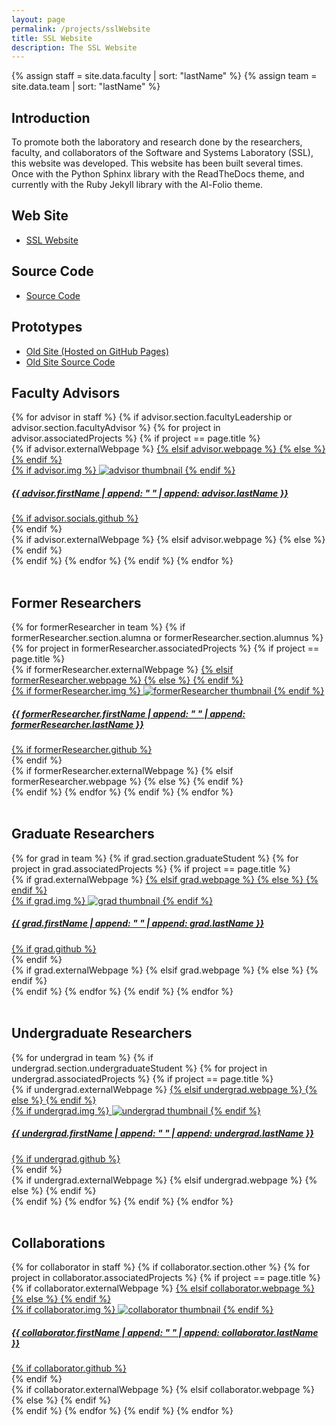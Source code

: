 ```yaml
---
layout: page
permalink: /projects/sslWebsite
title: SSL Website
description: The SSL Website
---
```


{% assign staff = site.data.faculty | sort: "lastName" %}
{% assign team = site.data.team | sort: "lastName" %}

## Introduction

To promote both the laboratory and research done by the researchers, faculty, and collaborators of the Software and Systems Laboratory (SSL), this website was developed. This website has been built several times. Once with the Python Sphinx library with the ReadTheDocs theme, and currently with the Ruby Jekyll library with the Al-Folio theme.

## Web Site

- [SSL Website](https://ssl.cs.luc.edu)

## Source Code

- [Source Code](https://github.com/loyolachicagocs/ssl2)

## Prototypes

- [Old Site (Hosted on GitHub Pages)](https://loyolachicagocs.github.io/ssl)
- [Old Site Source Code](https://github.com/loyolachicagocs/ssl)

## Faculty Advisors

<!-- SSL Faculty advisorship Projects Grid -->
<div class="projects grid">
  {% for advisor in staff %}
  {% if advisor.section.facultyLeadership or advisor.section.facultyAdvisor %}
  {% for project in advisor.associatedProjects %}
  {% if project == page.title %}
  <div class="grid-item">
    {% if advisor.externalWebpage %}
    <a href="{{ advisor.externalWebpage }}" target="_blank">
    {% elsif advisor.webpage %}
    <a href="{{ advisor.webpage | relative_url }}">
    {% else %}
    <!-- Do nothing -->
    {% endif %}
      <div class="card hoverable">
        {% if advisor.img %}
        <img src="{{ advisor.img | relative_url }}" alt="advisor thumbnail">
        {% endif %}
        <div class="card-body">
          <h5>{{ advisor.firstName | append: " " | append: advisor.lastName }}</h5>
          <div class="row ml-1 mr-1 p-0">
            {% if advisor.socials.github %}
            <div class="github-icon">
              <div class="icon" data-toggle="tooltip" title="GitHub Profile">
                <a href="{{ advisor.socials.github }}" target="_blank"><i class="fab fa-github gh-icon"></i></a>
              </div>
            </div>
            {% endif %}
          </div>
        </div>
      </div>
    {% if advisor.externalWebpage %}
    </a>
    {% elsif advisor.webpage %}
    </a>
    {% else %}
    <!-- Do nothing -->
    {% endif %}
  </div>
  {% endif %}
  {% endfor %}
  {% endif %}
  {% endfor %}
</div>
<br>

## Former Researchers

<div class="projects grid">
  {% for formerResearcher in team %}
  {% if formerResearcher.section.alumna or formerResearcher.section.alumnus %}
  {% for project in formerResearcher.associatedProjects %}
  {% if project == page.title %}
  <div class="grid-item">
    {% if formerResearcher.externalWebpage %}
    <a href="{{ formerResearcher.externalWebpage }}" target="_blank">
    {% elsif formerResearcher.webpage %}
    <a href="{{ formerResearcher.webpage | relative_url }}">
    {% else %}
    <!-- Do nothing -->
    {% endif %}
      <div class="card hoverable">
        {% if formerResearcher.img %}
        <img src="{{ formerResearcher.img | relative_url }}" alt="formerResearcher thumbnail">
        {% endif %}
        <div class="card-body">
          <h5>{{ formerResearcher.firstName | append: " " | append: formerResearcher.lastName }}</h5>
          <div class="row ml-1 mr-1 p-0">
            {% if formerResearcher.github %}
            <div class="github-icon">
              <div class="icon" data-toggle="tooltip" title="GitHub Profile">
                <a href="{{ formerResearcher.github }}" target="_blank">
                <i class="fab fa-github gh-icon"></i>
                </a>
              </div>
            </div>
            {% endif %}
          </div>
        </div>
      </div>
    {% if formerResearcher.externalWebpage %}
    </a>
    {% elsif formerResearcher.webpage %}
    </a>
    {% else %}
    <!-- Do nothing -->
    {% endif %}
  </div>
  {% endif %}
{% endfor %}
{% endif %}
{% endfor %}
</div>
<br>

## Graduate Researchers

<!-- Graduate Students Projects Grid -->
<div class="projects grid">
  {% for grad in team %}
  {% if grad.section.graduateStudent %}
  {% for project in grad.associatedProjects %}
  {% if project == page.title %}
  <div class="grid-item">
    {% if grad.externalWebpage %}
    <a href="{{ grad.externalWebpage }}" target="_blank">
    {% elsif grad.webpage %}
    <a href="{{ grad.webpage | relative_url }}">
    {% else %}
    <!-- Do nothing -->
    {% endif %}
      <div class="card hoverable">
        {% if grad.img %}
        <img src="{{ grad.img | relative_url }}" alt="grad thumbnail">
        {% endif %}
        <div class="card-body">
          <h5>{{ grad.firstName | append: " " | append: grad.lastName }}</h5>
          <div class="row ml-1 mr-1 p-0">
            {% if grad.github %}
            <div class="github-icon">
              <div class="icon" data-toggle="tooltip" title="GitHub Profile">
                <a href="{{ grad.github }}" target="_blank"><i class="fab fa-github gh-icon"></i></a>
              </div>
            </div>
            {% endif %}
          </div>
        </div>
      </div>
    {% if grad.externalWebpage %}
    </a>
    {% elsif grad.webpage %}
    </a>
    {% else %}
    <!-- Do nothing -->
    {% endif %}
  </div>
  {% endif %}
{% endfor %}
{% endif %}
{% endfor %}
</div>
<br>

## Undergraduate Researchers

<!-- Undergraduate Students Projects Grid -->
<div class="projects grid">
  {% for undergrad in team %}
  {% if undergrad.section.undergraduateStudent %}
  {% for project in undergrad.associatedProjects %}
  {% if project == page.title %}
  <div class="grid-item">
    {% if undergrad.externalWebpage %}
    <a href="{{ undergrad.externalWebpage }}" target="_blank">
    {% elsif undergrad.webpage %}
    <a href="{{ undergrad.webpage | relative_url }}">
    {% else %}
    <!-- Do nothing -->
    {% endif %}
      <div class="card hoverable">
        {% if undergrad.img %}
        <img src="{{ undergrad.img | relative_url }}" alt="undergrad thumbnail">
        {% endif %}
        <div class="card-body">
          <h5>{{ undergrad.firstName | append: " " | append: undergrad.lastName }}</h5>
          <div class="row ml-1 mr-1 p-0">
            {% if undergrad.github %}
            <div class="github-icon">
              <div class="icon" data-toggle="tooltip" title="GitHub Profile">
                <a href="{{ undergrad.github }}" target="_blank"><i class="fab fa-github gh-icon"></i></a>
              </div>
            </div>
            {% endif %}
          </div>
        </div>
      </div>
    {% if undergrad.externalWebpage %}
    </a>
    {% elsif undergrad.webpage %}
    </a>
    {% else %}
    <!-- Do nothing -->
    {% endif %}
  </div>
  {% endif %}
{% endfor %}
{% endif %}
{% endfor %}
</div>
<br>

## Collaborations

<!-- Collaborator Projects Grid -->
<div class="projects grid">
  {% for collaborator in staff %}
  {% if collaborator.section.other %}
  {% for project in collaborator.associatedProjects %}
  {% if project == page.title %}
  <div class="grid-item">
    {% if collaborator.externalWebpage %}
    <a href="{{ collaborator.externalWebpage }}" target="_blank">
    {% elsif collaborator.webpage %}
    <a href="{{ collaborator.webpage | relative_url }}">
    {% else %}
    <!-- Do nothing -->
    {% endif %}
      <div class="card hoverable">
        {% if collaborator.img %}
        <img src="{{ collaborator.img | relative_url }}" alt="collaborator thumbnail">
        {% endif %}
        <div class="card-body">
          <h5>{{ collaborator.firstName | append: " " | append: collaborator.lastName }}</h5>
          <div class="row ml-1 mr-1 p-0">
            {% if collaborator.github %}
            <div class="github-icon">
              <div class="icon" data-toggle="tooltip" title="GitHub Profile">
                <a href="{{ collaborator.github }}" target="_blank"><i class="fab fa-github gh-icon"></i></a>
              </div>
            </div>
            {% endif %}
          </div>
        </div>
      </div>
    {% if collaborator.externalWebpage %}
    </a>
    {% elsif collaborator.webpage %}
    </a>
    {% else %}
    <!-- Do nothing -->
    {% endif %}
  </div>
  {% endif %}
{% endfor %}
{% endif %}
{% endfor %}
</div>
<br>
